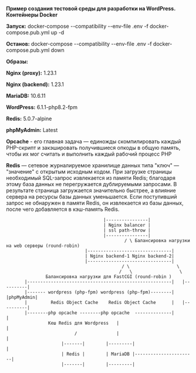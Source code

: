 **Пример создания тестовой среды для разработки на WordPress. Контейнеры Docker**

**Запуск:**
docker-compose --compatibility --env-file .env -f docker-compose.pub.yml up -d

**Останов:**
docker-compose --compatibility --env-file .env -f docker-compose.pub.yml down 

**Образы:**

**Nginx (proxy):**   1.23.1

**Nginx (backend):** 1.23.1

**MariaDB:**         10.6.11

**WordPress:**       6.1.1-php8.2-fpm

**Redis:**           5.0.7-alpine     

**phpMyAdmin:**      Latest

**Opcache** - его главная задача — единожды скомпилировать каждый PHP-скрипт 
и закэшировать получившиеся опкоды в общую память, чтобы их мог считать и
выполнить каждый рабочий процесс PHP

**Redis** — сетевое журналируемое хранилище данных типа "ключ" — "значение" с открытым исходным кодом.
При загрузке страницы необходимый SQL-запрос извлекается из памяти Redis; благодаря этому база данных не 
перегружается дублируемыми запросами. В результате страница загружается значительно быстрее, а влияние
сервера на ресурсы базы данных уменьшается. Если поступивший запрос не обнаружен в памяти Redis,
он извлекается из базы данных, после чего добавляется в кэш-память Redis.

                                             
                                         |----------------|
                                         | Nginx balancer |
                                         | ssl path-throw | 
                                         |----------------|
                                                 / \ Балансировка нагрузки на web серверы (round-robin)
                                  |--------------------------------|            
                                  | Nginx backend-1 Nginx backend-2| 
                                  |--------------------------------|
                                                / \                  \
                                               /   \                  \
                   Балансировка нагрузки для FastCGI (round-robin )   
           |-------------------------------------------------------|   |----------| 
           |------- wordpress (php-fpm) wordpress (php-fpm)--------|   |phpMyAdmin|
           |         Redis Object Cache    Redis Object Cache      |   |----------|   
           |--------php opcache --------php opcache  --------------|        |
                    Кеш Redis для Wordpress   |                             |
                              /               |                             |
                         |-------|        |---------|                       |
                         | Redis |        | MariaDB |-----------------------|
                         |-------|        |---------|
                         
                                                   
